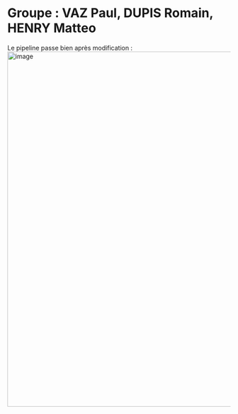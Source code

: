 # Groupe : VAZ Paul, DUPIS Romain, HENRY Matteo


Le pipeline passe bien après modification :
<img width="800" alt="image" src="https://github.com/Sufoutou/Int_Atelier-2/assets/95049219/0becd578-cd47-4a55-ad3e-18474de3ec99">

